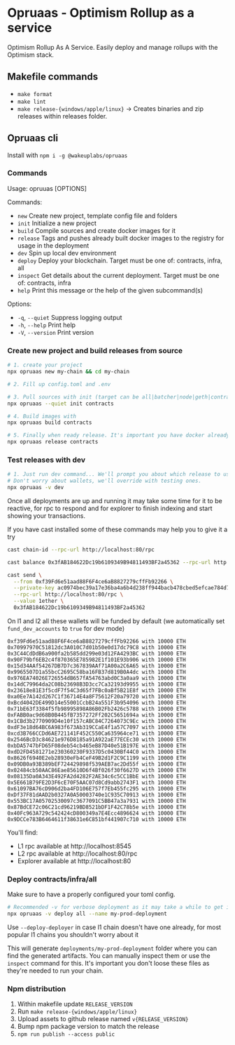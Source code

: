 
# Opruaas - Optimism Rollup as a service

Optimism Rollup As A Service. Easily deploy and manage rollups with the Optimism stack.

## Makefile commands

- `make format`
- `make lint`
- `make release-{windows/apple/linux}` -> Creates binaries and zip releases within releases folder.

## Opruaas cli

Install with `npm i -g @wakeuplabs/opruaas`

### Commands

Usage: opruuas [OPTIONS] <COMMAND>

Commands:
-  `new`      Create new project, template config file and folders
-  `init`     Initialize a new project
-  `build`    Compile sources and create docker images for it
-  `release`  Tags and pushes already built docker images to the registry for usage in the deployment
-  `dev`      Spin up local dev environment
-  `deploy`   Deploy your blockchain. Target must be one of: contracts, infra, all
-  `inspect`  Get details about the current deployment. Target must be one of: contracts, infra
-  `help`     Print this message or the help of the given subcommand(s)

Options:
-  `-q`, `--quiet`    Suppress logging output
-  `-h`, `--help`     Print help
-  `-V`, `--version`  Print version

### Create new project and build releases from source

```bash
# 1. create your project
npx opruaas new my-chain && cd my-chain

# 2. Fill up config.toml and .env

# 3. Pull sources with init (target can be all|batcher|node|geth|contracts)
npx opruaas --quiet init contracts

# 4. Build images with 
npx opruaas build contracts

# 5. Finally when ready release. It's important you have docker already configured with enough permissions to push to the repo you want to release to
npx opruaas release contracts
```

### Test releases with dev

```bash
# 1. Just run dev command... We'll prompt you about which release to use
# Don't worry about wallets, we'll override with testing ones.
npx opruaas -v dev
```

Once all deployments are up and running it may take some time for it to be reactive, for rpc to respond and for explorer to finish indexing and start showing your transactions.

If you have cast installed some of these commands may help you to give it a try

```bash
cast chain-id --rpc-url http://localhost:80/rpc

cast balance 0x3fAB184622Dc19b6109349B94811493BF2a45362 --rpc-url http://localhost:80/rpc

cast send \
  --from 0xf39Fd6e51aad88F6F4ce6aB8827279cffFb92266 \
  --private-key ac0974bec39a17e36ba4a6b4d238ff944bacb478cbed5efcae784d7bf4f2ff80 \
  --rpc-url http://localhost:80/rpc \
  --value 1ether \
  0x3fAB184622Dc19b6109349B94811493BF2a45362
```

On l1 and l2 all these wallets will be funded by default (we automatically set `fund_dev_accounts` to `true` for dev mode)

```
0xf39Fd6e51aad88F6F4ce6aB8827279cffFb92266 with 10000 ETH
0x70997970C51812dc3A010C7d01b50e0d17dc79C8 with 10000 ETH
0x3C44CdDdB6a900fa2b585dd299e03d12FA4293BC with 10000 ETH
0x90F79bf6EB2c4f870365E785982E1f101E93b906 with 10000 ETH
0x15d34AAf54267DB7D7c367839AAf71A00a2C6A65 with 10000 ETH
0x9965507D1a55bcC2695C58ba16FB37d819B0A4dc with 10000 ETH
0x976EA74026E726554dB657fA54763abd0C3a0aa9 with 10000 ETH
0x14dC79964da2C08b23698B3D3cc7Ca32193d9955 with 10000 ETH
0x23618e81E3f5cdF7f54C3d65f7FBc0aBf5B21E8f with 10000 ETH
0xa0Ee7A142d267C1f36714E4a8F75612F20a79720 with 10000 ETH
0xBcd4042DE499D14e55001CcbB24a551F3b954096 with 10000 ETH
0x71bE63f3384f5fb98995898A86B02Fb2426c5788 with 10000 ETH
0xFABB0ac9d68B0B445fB7357272Ff202C5651694a with 10000 ETH
0x1CBd3b2770909D4e10f157cABC84C7264073C9Ec with 10000 ETH
0xdF3e18d64BC6A983f673Ab319CCaE4f1a57C7097 with 10000 ETH
0xcd3B766CCDd6AE721141F452C550Ca635964ce71 with 10000 ETH
0x2546BcD3c84621e976D8185a91A922aE77ECEc30 with 10000 ETH
0xbDA5747bFD65F08deb54cb465eB87D40e51B197E with 10000 ETH
0xdD2FD4581271e230360230F9337D5c0430Bf44C0 with 10000 ETH
0x8626f6940E2eb28930eFb4CeF49B2d1F2C9C1199 with 10000 ETH
0x09DB0a93B389bEF724429898f539AEB7ac2Dd55f with 10000 ETH
0x02484cb50AAC86Eae85610D6f4Bf026f30f6627D with 10000 ETH
0x08135Da0A343E492FA2d4282F2AE34c6c5CC1BbE with 10000 ETH
0x5E661B79FE2D3F6cE70F5AAC07d8Cd9abb2743F1 with 10000 ETH
0x61097BA76cD906d2ba4FD106E757f7Eb455fc295 with 10000 ETH
0xDf37F81dAAD2b0327A0A50003740e1C935C70913 with 10000 ETH
0x553BC17A05702530097c3677091C5BB47a3a7931 with 10000 ETH
0x87BdCE72c06C21cd96219BD8521bDF1F42C78b5e with 10000 ETH
0x40Fc963A729c542424cD800349a7E4Ecc4896624 with 10000 ETH
0x9DCCe783B6464611f38631e6C851bf441907c710 with 10000 ETH
```

You'll find:
- L1 rpc available at http://localhost:8545
- L2 rpc available at http://localhost:80/rpc
- Explorer available at http://localhost:80

### Deploy contracts/infra/all

Make sure to have a properly configured your toml config.

```bash
# Recommended -v for verbose deployment as it may take a while to get it all up and running
npx opruaas -v deploy all --name my-prod-deployment
```

Use `--deploy-deployer` in case l1 chain doesn't have one already, for most popular l1 chains you shouldn't worry about it

This will generate `deployments/my-prod-deployment` folder where you can find the generated artifacts. You can manually inspect them or use the `inspect` command for this. It's important you don't loose these files as they're needed to run your chain.


### Npm distribution 

1. Within makefile update `RELEASE_VERSION`
2. Run `make release-{windows/apple/linux}`
3. Upload assets to github release named `v{RELEASE_VERSION}`
4. Bump npm package version to match the release
5. `npm run publish --access public`



